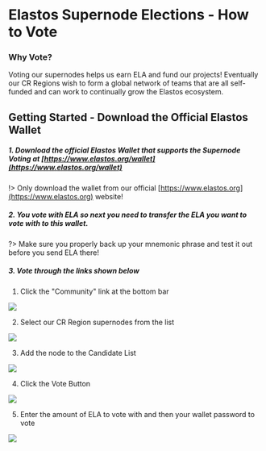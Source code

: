 
# Elastos Supernode Elections - How to Vote

### Why Vote?

Voting our supernodes helps us earn ELA and fund our projects! Eventually our CR Regions
wish to form a global network of teams that are all self-funded and can work to continually
grow the Elastos ecosystem.

## Getting Started - Download the Official Elastos Wallet

##### 1. Download the official Elastos Wallet that supports the Supernode Voting at&nbsp;[https://www.elastos.org/wallet](https://www.elastos.org/wallet)

!> Only download the wallet from our official&nbsp;[https://www.elastos.org](https://www.elastos.org) website!


##### 2. You vote with ELA so next you need to transfer the ELA you want to vote with to this wallet. 

?> Make sure you properly back up your mnemonic phrase and test it out before you send ELA there!

##### 3. Vote through the links shown below

1. Click the "Community" link at the bottom bar

  ![](https://www.cyberrepublic.org/cr-regions/images/howtovote-1.png)   

2. Select our CR Region supernodes from the list

  ![](https://www.cyberrepublic.org/cr-regions/images/howtovote-2.png)
  
3. Add the node to the Candidate List

  ![](https://www.cyberrepublic.org/cr-regions/images/howtovote-3.png)
  
4. Click the Vote Button

  ![](https://www.cyberrepublic.org/cr-regions/images/howtovote-4.png)
  
5. Enter the amount of ELA to vote with and then your wallet password to vote

  ![](https://www.cyberrepublic.org/cr-regions/images/howtovote-5.png)




 


